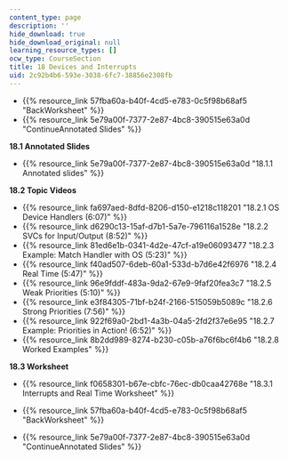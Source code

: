 ```yaml
---
content_type: page
description: ''
hide_download: true
hide_download_original: null
learning_resource_types: []
ocw_type: CourseSection
title: 18 Devices and Interrupts
uid: 2c92b4b6-593e-3038-6fc7-38856e2308fb
---
```


*   {{% resource_link 57fba60a-b40f-4cd5-e783-0c5f98b68af5 "BackWorksheet" %}}
*   {{% resource_link 5e79a00f-7377-2e87-4bc8-390515e63a0d "ContinueAnnotated Slides" %}}

**18.1 Annotated Slides**

*   {{% resource_link 5e79a00f-7377-2e87-4bc8-390515e63a0d "18.1.1 Annotated slides" %}}

**18.2 Topic Videos**

*   {{% resource_link fa697aed-8dfd-8206-d150-e1218c118201 "18.2.1 OS Device Handlers (6:07)" %}}
*   {{% resource_link d6290c13-15af-d7b1-5a7e-796116a1528e "18.2.2 SVCs for Input/Output (8:52)" %}}
*   {{% resource_link 81ed6e1b-0341-4d2e-47cf-a19e06093477 "18.2.3 Example: Match Handler with OS (5:23)" %}}
*   {{% resource_link f40ad507-6deb-60a1-533d-b7d6e42f6976 "18.2.4 Real Time (5:47)" %}}
*   {{% resource_link 96e9fddf-483a-9da2-67e9-9faf20fea3c7 "18.2.5 Weak Priorities (5:10)" %}}
*   {{% resource_link e3f84305-71bf-b24f-2166-515059b5089c "18.2.6 Strong Priorities (7:56)" %}}
*   {{% resource_link 922f69a0-2bd1-4a3b-04a5-2fd2f37e6e95 "18.2.7 Example: Priorities in Action! (6:52)" %}}
*   {{% resource_link 8b2dd989-8274-b230-c05b-a76f6bc6f4b6 "18.2.8 Worked Examples" %}}

**18.3 Worksheet**

*   {{% resource_link f0658301-b67e-cbfc-76ec-db0caa42768e "18.3.1 Interrupts and Real Time Worksheet" %}}

*   {{% resource_link 57fba60a-b40f-4cd5-e783-0c5f98b68af5 "BackWorksheet" %}}
*   {{% resource_link 5e79a00f-7377-2e87-4bc8-390515e63a0d "ContinueAnnotated Slides" %}}